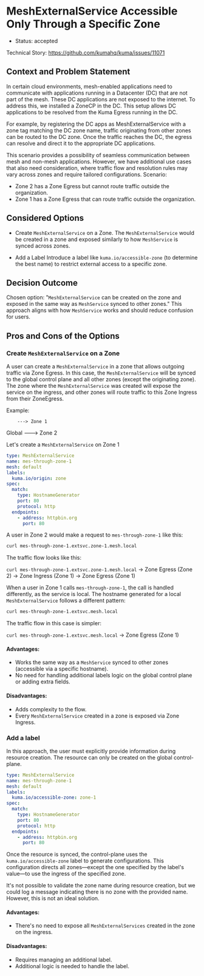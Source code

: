 # MeshExternalService Accessible Only Through a Specific Zone

* Status: accepted

Technical Story: https://github.com/kumahq/kuma/issues/11071

## Context and Problem Statement

In certain cloud environments, mesh-enabled applications need to communicate with applications running in a Datacenter (DC) that are not part of the mesh. These DC applications are not exposed to the internet. To address this, we installed a ZoneCP in the DC. This setup allows DC applications to be resolved from the Kuma Egress running in the DC.

For example, by registering the DC apps as MeshExternalService with a zone tag matching the DC zone name, traffic originating from other zones can be routed to the DC zone. Once the traffic reaches the DC, the egress can resolve and direct it to the appropriate DC applications.

This scenario provides a possibility of seamless communication between mesh and non-mesh applications. However, we have additional use cases that also need consideration, where traffic flow and resolution rules may vary across zones and require tailored configurations.
Scenario:

* Zone 2 has a Zone Egress but cannot route traffic outside the organization.
* Zone 1 has a Zone Egress that can route traffic outside the organization.

## Considered Options

* Create `MeshExternalService` on a Zone. 
  The `MeshExternalService` would be created in a zone and exposed similarly to how `MeshService` is synced across zones.

* Add a Label
  Introduce a label like `kuma.io/accessible-zone` (to determine the best name) to restrict external access to a specific zone.

## Decision Outcome

Chosen option: "`MeshExternalService` can be created on the zone and exposed in the same way as `MeshService` synced to other zones."
This approach aligns with how `MeshService` works and should reduce confusion for users.

## Pros and Cons of the Options

### Create `MeshExternalService` on a Zone

A user can create a `MeshExternalService` in a zone that allows outgoing traffic via Zone Egress. In this case, the `MeshExternalService` will be synced to the global control plane and all other zones (except the originating zone). The zone where the `MeshExternalService` was created will expose the service on the ingress, and other zones will route traffic to this Zone Ingress from their ZoneEgress.


Example:

        ---> Zone 1
Global
        ---> Zone 2


Let's create a `MeshExternalService` on Zone 1

```yaml
type: MeshExternalService
name: mes-through-zone-1
mesh: default
labels:
  kuma.io/origin: zone
spec:
  match:
    type: HostnameGenerator
    port: 80
    protocol: http
  endpoints:
    - address: httpbin.org
      port: 80
```

A user in Zone 2 would make a request to `mes-through-zone-1` like this:

```bash
curl mes-through-zone-1.extsvc.zone-1.mesh.local
```

The traffic flow looks like this:

`curl mes-through-zone-1.extsvc.zone-1.mesh.local` -> Zone Egress (Zone 2) -> Zone Ingress (Zone 1) -> Zone Egress (Zone 1)

When a user in Zone 1 calls `mes-through-zone-1`, the call is handled differently, as the service is local. The hostname generated for a local `MeshExternalService` follows a different pattern:

```bash
curl mes-through-zone-1.extsvc.mesh.local
```

The traffic flow in this case is simpler:

`curl mes-through-zone-1.extsvc.mesh.local` -> Zone Egress (Zone 1)

#### Advantages:

* Works the same way as a `MeshService` synced to other zones (accessible via a specific hostname).
* No need for handling additional labels logic on the global control plane or adding extra fields.

#### Disadvantages:
* Adds complexity to the flow.
* Every `MeshExternalService` created in a zone is exposed via Zone Ingress.

### Add a label

In this approach, the user must explicitly provide information during resource creation. The resource can only be created on the global control-plane.

```yaml
type: MeshExternalService
name: mes-through-zone-1
mesh: default
labels:
  kuma.io/accessible-zone: zone-1
spec:
  match:
    type: HostnameGenerator
    port: 80
    protocol: http
  endpoints:
    - address: httpbin.org
      port: 80
```

Once the resource is synced, the control-plane uses the `kuma.io/accessible-zone` label to generate configurations. This configuration directs all zones—except the one specified by the label's value—to use the ingress of the specified zone.

It's not possible to validate the zone name during resource creation, but we could log a message indicating there is no zone with the provided name. However, this is not an ideal solution.

#### Advantages:
* There's no need to expose all `MeshExternalServices` created in the zone on the ingress.

#### Disadvantages:
* Requires managing an additional label.
* Additional logic is needed to handle the label.
